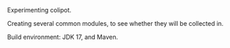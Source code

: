 Experimenting colipot.

Creating several common modules, to see whether they will be collected in.

Build environment: JDK 17, and Maven.
